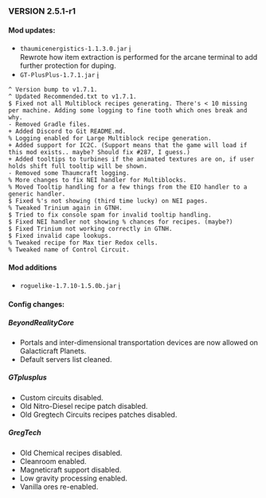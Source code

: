 ### VERSION 2.5.1-r1

#### Mod updates:

- `thaumicenergistics-1.1.3.0.jar` [:information_source:](https://minecraft.curseforge.com/projects/thaumic-energistics/files/2563527)  
Rewrote how item extraction is performed for the arcane terminal to add further protection for duping.
- `GT-PlusPlus-1.7.1.jar` [:information_source:](https://minecraft.curseforge.com/projects/gregtech-gt-gtplusplus/files/2566787)

```TXT
^ Version bump to v1.7.1.
^ Updated Recommended.txt to v1.7.1.
$ Fixed not all Multiblock recipes generating. There's < 10 missing per machine. Adding some logging to fine tooth which ones break and why.  
- Removed Gradle files.
+ Added Discord to Git README.md.
% Logging enabled for Large Multiblock recipe generation.
+ Added support for IC2C. (Support means that the game will load if this mod exists.. maybe? Should fix #287, I guess.)
+ Added tooltips to turbines if the animated textures are on, if user holds shift full tooltip will be shown.
- Removed some Thaumcraft logging.
% More changes to fix NEI handler for Multiblocks.
% Moved Tooltip handling for a few things from the EIO handler to a generic handler.
$ Fixed %'s not showing (third time lucky) on NEI pages.
% Tweaked Trinium again in GTNH.
$ Tried to fix console spam for invalid tooltip handling.
$ Fixed NEI handler not showing % chances for recipes. (maybe?)
$ Fixed Trinium not working correctly in GTNH.
$ Fixed invalid cape lookups.
% Tweaked recipe for Max tier Redox cells.
% Tweaked name of Control Circuit.
```

#### Mod additions

- `roguelike-1.7.10-1.5.0b.jar` [:information_source:](https://github.com/Greymerk/minecraft-roguelike)

#### Config changes:

##### BeyondRealityCore

- Portals and inter-dimensional transportation devices are now allowed on Galacticraft Planets.
- Default servers list cleaned.

##### GTplusplus

- Custom circuits disabled.
- Old Nitro-Diesel recipe patch disabled.
- Old Gregtech Circuits recipes patches disabled.

##### GregTech

- Old Chemical recipes disabled.
- Cleanroom enabled.
- Magneticraft support disabled.
- Low gravity processing enabled.
- Vanilla ores re-enabled.

